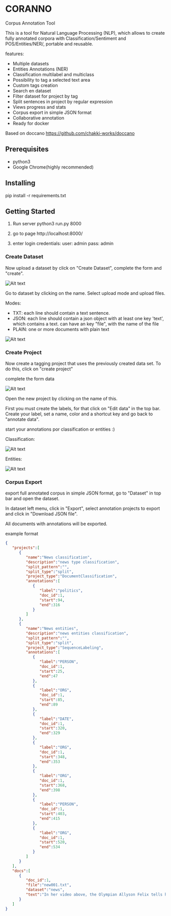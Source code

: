 # CORANNO
Corpus Annotation Tool

This is a tool for Natural Language Processing (NLP), which allows to create fully annotated corpora with Classification/Sentiment and POS/Entities/NER/, portable and reusable.

features:
- Multiple datasets
- Entities Annotations (NER)
- Classification multilabel and multiclass
- Possibility to tag a selected text area
- Custom tags creation
- Search en dataset
- Filter dataset for project by tag
- Split sentences in project by regular expression
- Views progress and stats
- Corpus export in simple JSON format
- Collaborative annotation
- Ready for docker

Based on doccano https://github.com/chakki-works/doccano

## Prerequisites

- python3
- Google Chrome(highly recommended)


## Installing

pip install -r requirements.txt


## Getting Started

1. Run server
python3 run.py 8000

2. go to page
http://localhost:8000/

3. enter login credentials:
user: admin
pass: admin

### Create Dataset

Now upload a dataset by click on "Create Dataset", complete the form and "create".

![Alt text](doc/dataset_view.png?raw=true "Create dataset")

Go to dataset by clicking on the name. Select upload mode and upload files.

Modes:
- TXT: each line should contain a text sentence.
- JSON: each line should contain a json object with at least one key 'text', which contains a text. can have an key "file", with the name of the file
- PLAIN: one or more documents with plain text


![Alt text](doc/dataset_uploads.png?raw=true "Dataset files")

### Create Project

Now create a tagging project that uses the previously created data set. To do this, click on "create project"

complete the form data

![Alt text](doc/create_project.png?raw=true "Create project")

Open the new project by clicking on the name of this.

First you must create the labels, for that click on "Edit data" in the top bar. Create your label, set a name, color and a shortcut key and go back to "annotate data".

start your annotations por classification or entities :)

Classification:

![Alt text](doc/classification.png?raw=true "classification")

Entities:

![Alt text](doc/entities.png?raw=true "entities")

### Corpus Export

export full annotated corpus in simple JSON format, go to "Dataset" in top bar and open the dataset.

In dataset left menu, click in "Export", select annotation projects to export and click in "Download JSON file".

All documents with annotations will be exported.

example format

```json
{
   "projects":[
      {
         "name":"News classification",
         "description":"news type classification",
         "split_pattern":"",
         "split_type":"split",
         "project_type":"DocumentClassification",
         "annotations":[
            {
               "label":"politics",
               "doc_id":1,
               "start":94,
               "end":316
            }
         ]
      },
      {
         "name":"News entities",
         "description":"news entities classification",
         "split_pattern":"",
         "split_type":"split",
         "project_type":"SequenceLabeling",
         "annotations":[
            {
               "label":"PERSON",
               "doc_id":1,
               "start":25,
               "end":47
            },
            {
               "label":"ORG",
               "doc_id":1,
               "start":85,
               "end":89
            },
            {
               "label":"DATE",
               "doc_id":1,
               "start":320,
               "end":329
            },
            {
               "label":"ORG",
               "doc_id":1,
               "start":348,
               "end":353
            },
            {
               "label":"ORG",
               "doc_id":1,
               "start":368,
               "end":398
            },
            {
               "label":"PERSON",
               "doc_id":1,
               "start":403,
               "end":415
            },
            {
               "label":"ORG",
               "doc_id":1,
               "start":520,
               "end":534
            }
         ]
      }
   ],
   "docs":[
      {
         "doc_id":1,
         "file":"new001.txt",
         "dataset":"news",
         "text":"In her video above, the Olympian Allyson Felix tells her story around pregnancy and Nike.\r\n\r\nIve always known that expressing myself could hurt my career. Ive tried not to show emotion, to anticipate what people expect from me and to do it. I dont like to let people down. But you cant change anything with silence.\r\n\r\nLast week, two of my former Nike teammates, the Olympian runners Alysia Montao and Kara Goucher, heroically broke their nondisclosure agreements with the company to share their pregnancy stories in a New York Times investigation.\r\n\r\nThey told stories we athletes know are true, but have been too scared to tell publicly: If we have children, we risk pay cuts from our sponsors during pregnancy and afterward. Its one example of a sports industry where the rules are still mostly made for and by men.\r\n"
      }
   ]
}
```













